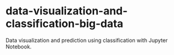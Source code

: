 # data-visualization-and-classification-big-data
Data visualization and prediction using classification with Jupyter Notebook.
